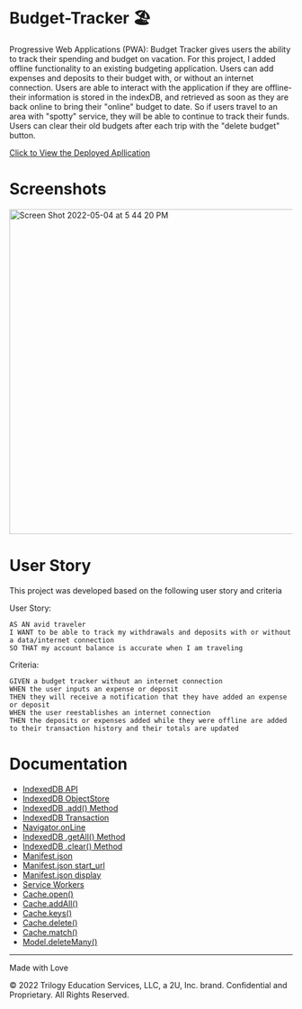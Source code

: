 # Budget-Tracker 🏖

Progressive Web Applications (PWA): Budget Tracker gives users the ability to track their spending and budget on vacation. For this project, I added offline functionality to an existing budgeting application. Users can add expenses and deposits to their budget with, or without an internet connection. Users are able to interact with the application if they are offline- their information is stored in the indexDB, and retrieved as soon as they are back online to bring their "online" budget to date. So if users travel to an area with "spotty" service, they will be able to continue to track their funds. Users can clear their old budgets after each trip with the "delete budget" button.

[Click to View the Deployed Apllication](https://budget-tracker-applet.herokuapp.com/)

# Screenshots

<img width="578" alt="Screen Shot 2022-05-04 at 5 44 20 PM" src="https://user-images.githubusercontent.com/95142863/166837405-5390f42e-a152-44c0-a033-35b3b687732d.png">

# User Story

This project was developed based on the following user story and criteria

User Story:

```
AS AN avid traveler
I WANT to be able to track my withdrawals and deposits with or without a data/internet connection
SO THAT my account balance is accurate when I am traveling
```

Criteria:

```
GIVEN a budget tracker without an internet connection
WHEN the user inputs an expense or deposit
THEN they will receive a notification that they have added an expense or deposit
WHEN the user reestablishes an internet connection
THEN the deposits or expenses added while they were offline are added to their transaction history and their totals are updated
```

# Documentation

- [IndexedDB API](https://developer.mozilla.org/en-US/docs/Web/API/IndexedDB_API)
- [IndexedDB ObjectStore](https://developer.mozilla.org/en-US/docs/Web/API/IDBObjectStore)
- [IndexedDB .add() Method](https://developer.mozilla.org/en-US/docs/Web/API/IDBObjectStore/add)
- [IndexedDB Transaction](https://developer.mozilla.org/en-US/docs/Web/API/IDBObjectStore/transaction)
- [Navigator.onLine](https://developer.mozilla.org/en-US/docs/Web/API/Navigator/onLine)
- [IndexedDB .getAll() Method](https://developer.mozilla.org/en-US/docs/Web/API/IDBObjectStore/getAll)
- [IndexedDB .clear() Method](https://developer.mozilla.org/en-US/docs/Web/API/IDBObjectStore/clear)
- [Manifest.json](https://developer.mozilla.org/en-US/docs/Mozilla/Add-ons/WebExtensions/manifest.json)
- [Manifest.json start_url](https://developer.mozilla.org/en-US/docs/Web/Manifest/start_url)
- [Manifest.json display](https://developer.mozilla.org/en-US/docs/Web/Manifest/display)
- [Service Workers](https://developer.mozilla.org/en-US/docs/Web/API/Service_Worker_API/Using_Service_Workers)
- [Cache.open()](https://developer.mozilla.org/en-US/docs/Web/API/CacheStorage/open)
- [Cache.addAll()](https://developer.mozilla.org/en-US/docs/Web/API/Cache/addAll)
- [Cache.keys()](https://developer.mozilla.org/en-US/docs/Web/API/Cache/keys)
- [Cache.delete()](https://developer.mozilla.org/en-US/docs/Web/API/Cache/delete)
- [Cache.match()](https://developer.mozilla.org/en-US/docs/Web/API/Cache/match)
- [Model.deleteMany()](https://mongoosejs.com/docs/api.html#model_Model.deleteMany)

---

Made with Love

© 2022 Trilogy Education Services, LLC, a 2U, Inc. brand. Confidential and Proprietary. All Rights Reserved.
